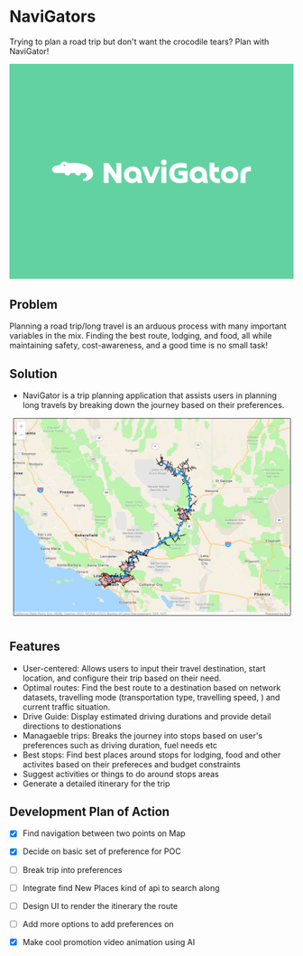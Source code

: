 # NaviGators
Trying to plan a road trip but don't want the crocodile tears? Plan with NaviGator!

![Trying to plan a road trip with your friends, but don't want the crocodile tears?!](/assets/images/nav-logo.png "Navigator")

## Problem
Planning a road trip/long travel is an arduous process with many important variables in the mix. Finding the best route, lodging, and food, all while maintaining safety, cost-awareness, and a good time is no small task! 

## Solution 

- NaviGator is a trip planning application that assists users in planning long travels by breaking down the journey based on their preferences.

![Here is an awesome advise generated by NaviGator?!](/assets/images/UserSuggestion.PNG "User Result")

## Features

- User-centered: Allows users to input their travel destination, start location, and configure their trip based on their need.
- Optimal routes: Find the best route to a destination based on network datasets, travelling mode (transportation type, travelling speed, ) and current traffic situation.
- Drive Guide: Display estimated driving durations and provide detail directions to destionations
- Managaeble trips: Breaks the journey into stops based on user's preferences such as driving duration, fuel needs etc 
- Best stops: Find best places around stops for lodging, food and other activites based on their prefereces and budget constraints
- Suggest activities or things to do around stops areas 
- Generate a detailed itinerary for the trip

## Development Plan of Action 
- [x] Find navigation between two points on Map 
- [X] Decide on basic set of preference for POC
- [ ] Break trip into preferences 
- [ ] Integrate find New Places kind of api to search along 
- [ ] Design UI to render the itinerary the route 
- [ ] Add more options to add preferences on
- [X] Make cool promotion video animation using AI

